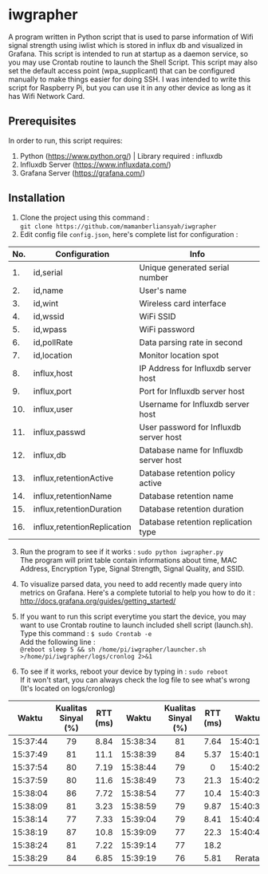 # iwgrapher
A program written in Python script that is used to parse information of Wifi signal strength using iwlist which is stored in influx db and visualized in Grafana. This script is intended to run at startup as a daemon service, so you may use Crontab routine to launch the Shell Script. This script may also set the default access point (wpa_supplicant) that can be configured manually to make things easier for doing SSH. I was intended to write this script for Raspberry Pi, but you can use it in any other device as long as it has Wifi Network Card.

## Prerequisites
In order to run, this script requires:
1. Python (https://www.python.org/) | Library required : influxdb
2. Influxdb Server (https://www.influxdata.com/)
3. Grafana Server (https://grafana.com/)

## Installation
1. Clone the project using this command : <br />`git clone https://github.com/mamanberliansyah/iwgrapher` <br />
2. Edit config file `config.json`, here's complete list for configuration :

| No. | Configuration | Info |
| --- | ------------- | ----------- |
| 1.  | id,serial | Unique generated serial number |
| 2.  | id,name | User's name |
| 3.  | id,wint | Wireless card interface |
| 4.  | id,wssid | WiFi SSID |
| 5.  | id,wpass | WiFi password |
| 6.  | id,pollRate | Data parsing rate in second |
| 7.  | id,location | Monitor location spot |
| 8.  | influx,host | IP Address for Influxdb server host |
| 9.  | influx,port | Port for Influxdb server host |
| 10.  | influx,user | Username for Influxdb server host |
| 11. | influx,passwd | User password for Influxdb server host |
| 12. | influx,db | Database name for Influxdb server host |
| 13. | influx,retentionActive | Database retention policy active |
| 14. | influx,retentionName | Database retention name |
| 15. | influx,retentionDuration | Database retention duration |
| 16. | influx,retentionReplication | Database retention replication type |

3. Run the program to see if it works : `sudo python iwgrapher.py` <br />
The program will print table contain informations about time, MAC Address, Encryption Type, Signal Strength, Signal Quality, and SSID. <br />

4. To visualize parsed data, you need to add recently made query into metrics on Grafana. Here's a complete tutorial to help you how to do it : http://docs.grafana.org/guides/getting_started/ 

5. If you want to run this script everytime you start the device, you may want to use Crontab routine to launch included shell script (launch.sh). Type this command : `$ sudo Crontab -e` <br /> Add the following line : <br /> `@reboot sleep 5 && sh /home/pi/iwgrapher/launcher.sh >/home/pi/iwgrapher/logs/cronlog 2>&1` <br /> 

6. To see if it works, reboot your device by typing in : `sudo reboot` <br /> If it won't start, you can always check the log file to see what's wrong (It's located on logs/cronlog)


| Waktu | Kualitas Sinyal (%) | RTT (ms) | Waktu | Kualitas Sinyal (%) | RTT (ms) | Waktu | Kualitas Sinyal (%) | RTT (ms) |
|:--------:|:-------------------:|:--------:|:--------:|:-------------------:|:--------:|:--------:|:-------------------:|:--------:|
| 15:37:44 | 79 | 8.84 | 15:38:34 | 81 | 7.64 | 15:40:14 | 76 | 3.64 |
| 15:37:49 | 81 | 11.1 | 15:38:39 | 84 | 5.37 | 15:40:19 | 84 | 67.8 |
| 15:37:54 | 80 | 7.19 | 15:38:44 | 79 | 0 | 15:40:24 | 84 | 115 |
| 15:37:59 | 80 | 11.6 | 15:38:49 | 73 | 21.3 | 15:40:29 | 74 | 15.9 |
| 15:38:04 | 86 | 7.72 | 15:38:54 | 77 | 10.4 | 15:40:34 | 80 | 13.2 |
| 15:38:09 | 81 | 3.23 | 15:38:59 | 79 | 9.87 | 15:40:39 | 84 | 14.3 |
| 15:38:14 | 77 | 7.33 | 15:39:04 | 79 | 8.41 | 15:40:44 | 81 | 3.82 |
| 15:38:19 | 87 | 10.8 | 15:39:09 | 77 | 22.3 | 15:40:49 | 84 | 3.54 |
| 15:38:24 | 81 | 7.22 | 15:39:14 | 77 | 18.2 |  |  |  |
| 15:38:29 | 84 | 6.85 | 15:39:19 | 76 | 5.81 | Rerata | 80.7105 | 13.255 |
